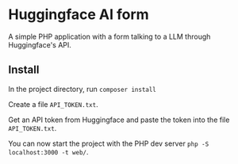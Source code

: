 # Huggingface AI form

A simple PHP application with a form talking to a LLM through Huggingface's API.

## Install

In the project directory, run `composer install`

Create a file `API_TOKEN.txt`.

Get an API token from Huggingface and paste the token into the file `API_TOKEN.txt`.

You can now start the project with the PHP dev server `php -S localhost:3000 -t web/`.
